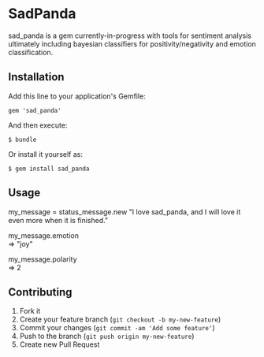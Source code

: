 # SadPanda

sad_panda is a gem currently-in-progress with tools for sentiment analysis ultimately including bayesian classifiers for positivity/negativity and emotion classification.

## Installation

Add this line to your application's Gemfile:

    gem 'sad_panda'

And then execute:

    $ bundle

Or install it yourself as:

    $ gem install sad_panda

## Usage

my_message = status_message.new "I love sad_panda, and I will love it even more when it is finished."

my_message.emotion     
=> "joy"

my_message.polarity     
=> 2

## Contributing

1. Fork it
2. Create your feature branch (`git checkout -b my-new-feature`)
3. Commit your changes (`git commit -am 'Add some feature'`)
4. Push to the branch (`git push origin my-new-feature`)
5. Create new Pull Request
